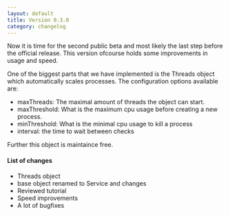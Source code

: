 ```yaml
---
layout: default
title: Version 0.3.0
category: changelog
---
```


Now it is time for the second public beta and most likely the last step before the official release.
This version ofcourse holds some improvements in usage and speed.

One of the biggest parts that we have implemented is the Threads object which automatically scales processes.
The configuration options available are:

- maxThreads: The maximal amount of threads the object can start.
- maxThreshold: What is the maximum cpu usage before creating a new process.
- minThreshold: What is the minimal cpu usage to kill a process
- interval: the time to wait between checks

Further this object is maintaince free.

#### List of changes

- Threads object
- base object renamed to Service and changes
- Reviewed tutorial
- Speed improvements
- A lot of bugfixes